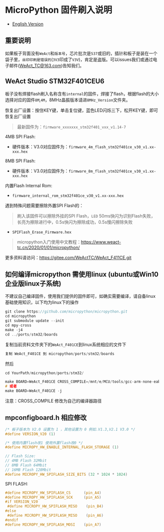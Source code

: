# MicroPython 固件刷入说明

* [English Version](./README.md)

## 重要说明

如果板子背面没有`WeAct`和`版本号`，芯片批次是`537`或旧的，插针和板子是装在一个袋子里，`丝印印刷是错误的`(`3V3`印成了`V3V`)，肯定是盗版。可以issues我们或通过电子邮件(WeAct_TC@163.com)告知我们。

## WeAct Studio STM32F401CEU6

板子没有焊接flash刷入名称含有`internal`的固件，焊接了flash，根据flash的大小选择对应的固件`8M`,`4M`，8MHz晶振版本请进`8MHz_Version`文件夹。

恢复出厂设置：按住KEY键，单击复位键，蓝色LED闪烁三下，松开KEY键，即可恢复出厂设置

> 最新固件为：`firmware_xxxxxxx_stm32f401_vxx_v1.14-7`

4MB SPI Flash:

* 硬件版本：V3.0对应固件为：`firmware_4m_flash_stm32f401ce_v30_v1.xx-xxx.hex`

8MB SPI Flash:

* 硬件版本：V3.0对应固件为：`firmware_8m_flash_stm32f401ce_v30_v1.xx-xxx.hex`

内置Flash Internal Rom:

* `firmware_internal_rom_stm32f401ce_v30_v1.xx-xxx.hex`

遇到特殊问题需要擦除外置SPI Flash的：
> 刷入该固件可以擦除外挂的SPI Flash，`LED` 50ms快闪为识别Flash失败，长亮为擦除进行中，0.5s快闪为擦除成功，0.5s慢闪擦除失败

* `SPIFlash_Erase_Firmware.hex`

> micropython入门使用中文教程：<https://www.weact-tc.cn/2020/01/01/micropython/>

更多资料请访问：<https://gitee.com/WeActTC/WeAct_F411CE.git>

## 如何编译micropython 需使用linux (ubuntu或Win10企业版linux子系统)

不建议自己编译固件，使用我们提供的固件即可，如确实需要编译，请自备linux基础使用知识，以下均为linux下的操作

``` c
git clone https://github.com/micropython/micropython.git
cd micropython
git submodule update --init
cd mpy-cross
make -j4
cd ../ports/stm32/boards
```

复制当前资料文件夹下的`WeAct_F401CE`到linux系统相应的文件下

``` c
复制 WeAct_F401CE 到 micropython/ports/stm32/boards
```

然后

``` c
cd YourPath/micropython/ports/stm32/

make BOARD=WeAct_F401CE CROSS_COMPILE=/mnt/e/MCU/tools/gcc-arm-none-eabi-8-2018-q4-major/bin/arm-none-eabi- -j
# 或者
make BOARD=WeAct_F401CE -j
```

注意：CROSS_COMPILE 修改为自己的编译器路径

## mpconfigboard.h 相应修改

``` c
/* 板子版本为 V2.0 设置为 1 ，其他设置为 0 例如.V1.3,V2.1 V3.0 */
#define VERSION_V20 (1)

/* 使用内置flash改1 使用外置flash改0 */
#define MICROPY_HW_ENABLE_INTERNAL_FLASH_STORAGE (1)

// Flash Size:
// 4MB Flash 32Mbit
// 8MB Flash 64Mbit
// 16MB Flash 128Mbit
#define MICROPY_HW_SPIFLASH_SIZE_BITS (32 * 1024 * 1024)
```

SPI FLASH:

``` c
#define MICROPY_HW_SPIFLASH_CS      (pin_A4)
#define MICROPY_HW_SPIFLASH_SCK     (pin_A5)
#if VERSION_V20
 #define MICROPY_HW_SPIFLASH_MISO    (pin_B4)
#else
 #define MICROPY_HW_SPIFLASH_MISO    (pin_A6)
#endif
#define MICROPY_HW_SPIFLASH_MOSI    (pin_A7)
```
